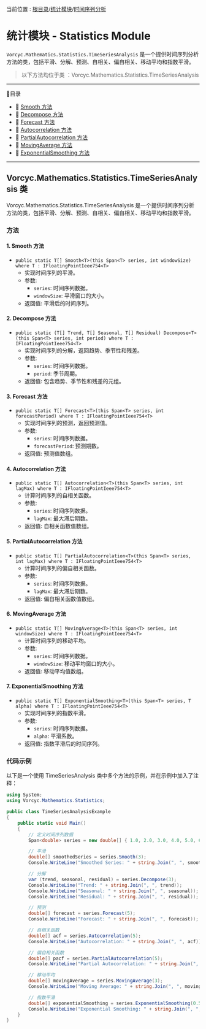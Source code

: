 ﻿当前位置 : [根目录](README.md)/[统计模块](Module_Statistics.md)/[时间序列分析](Module_Statistics_TimeSeriesAnalysis.md)

# 统计模块 - Statistics Module

`Vorcyc.Mathematics.Statistics.TimeSeriesAnalysis` 是一个提供时间序列分析方法的类，包括平滑、分解、预测、自相关、偏自相关、移动平均和指数平滑。

> 以下方法均位于类 ：Vorcyc.Mathematics.Statistics.TimeSeriesAnalysis

---

:ledger:目录  
- :bookmark: [Smooth 方法](#1-smooth-方法)  
- :bookmark: [Decompose 方法](#2-decompose-方法)  
- :bookmark: [Forecast 方法](#3-forecast-方法)  
- :bookmark: [Autocorrelation 方法](#4-autocorrelation-方法)  
- :bookmark: [PartialAutocorrelation 方法](#5-partialautocorrelation-方法)  
- :bookmark: [MovingAverage 方法](#6-movingaverage-方法)  
- :bookmark: [ExponentialSmoothing 方法](#7-exponentialsmoothing-方法)  

---

## Vorcyc.Mathematics.Statistics.TimeSeriesAnalysis 类

Vorcyc.Mathematics.Statistics.TimeSeriesAnalysis 是一个提供时间序列分析方法的类，包括平滑、分解、预测、自相关、偏自相关、移动平均和指数平滑。

### 方法

#### 1. Smooth 方法
- `public static T[] Smooth<T>(this Span<T> series, int windowSize) where T : IFloatingPointIeee754<T>`
  - 实现时间序列的平滑。
  - 参数:
    - `series`: 时间序列数据。
    - `windowSize`: 平滑窗口的大小。
  - 返回值: 平滑后的时间序列。

#### 2. Decompose 方法
- `public static (T[] Trend, T[] Seasonal, T[] Residual) Decompose<T>(this Span<T> series, int period) where T : IFloatingPointIeee754<T>`
  - 实现时间序列的分解，返回趋势、季节性和残差。
  - 参数:
    - `series`: 时间序列数据。
    - `period`: 季节周期。
  - 返回值: 包含趋势、季节性和残差的元组。

#### 3. Forecast 方法
- `public static T[] Forecast<T>(this Span<T> series, int forecastPeriod) where T : IFloatingPointIeee754<T>`
  - 实现时间序列的预测，返回预测值。
  - 参数:
    - `series`: 时间序列数据。
    - `forecastPeriod`: 预测期数。
  - 返回值: 预测值数组。

#### 4. Autocorrelation 方法
- `public static T[] Autocorrelation<T>(this Span<T> series, int lagMax) where T : IFloatingPointIeee754<T>`
  - 计算时间序列的自相关函数。
  - 参数:
    - `series`: 时间序列数据。
    - `lagMax`: 最大滞后期数。
  - 返回值: 自相关函数值数组。

#### 5. PartialAutocorrelation 方法
- `public static T[] PartialAutocorrelation<T>(this Span<T> series, int lagMax) where T : IFloatingPointIeee754<T>`
  - 计算时间序列的偏自相关函数。
  - 参数:
    - `series`: 时间序列数据。
    - `lagMax`: 最大滞后期数。
  - 返回值: 偏自相关函数值数组。

#### 6. MovingAverage 方法
- `public static T[] MovingAverage<T>(this Span<T> series, int windowSize) where T : IFloatingPointIeee754<T>`
  - 计算时间序列的移动平均。
  - 参数:
    - `series`: 时间序列数据。
    - `windowSize`: 移动平均窗口的大小。
  - 返回值: 移动平均值数组。

#### 7. ExponentialSmoothing 方法
- `public static T[] ExponentialSmoothing<T>(this Span<T> series, T alpha) where T : IFloatingPointIeee754<T>`
  - 实现时间序列的指数平滑。
  - 参数:
    - `series`: 时间序列数据。
    - `alpha`: 平滑系数。
  - 返回值: 指数平滑后的时间序列。

### 代码示例
以下是一个使用 TimeSeriesAnalysis 类中多个方法的示例，并在示例中加入了注释：
```csharp
using System;
using Vorcyc.Mathematics.Statistics;

public class TimeSeriesAnalysisExample
{
    public static void Main()
    {
        // 定义时间序列数据
        Span<double> series = new double[] { 1.0, 2.0, 3.0, 4.0, 5.0, 6.0, 7.0, 8.0, 9.0, 10.0 };

        // 平滑
        double[] smoothedSeries = series.Smooth(3);
        Console.WriteLine("Smoothed Series: " + string.Join(", ", smoothedSeries));

        // 分解
        var (trend, seasonal, residual) = series.Decompose(3);
        Console.WriteLine("Trend: " + string.Join(", ", trend));
        Console.WriteLine("Seasonal: " + string.Join(", ", seasonal));
        Console.WriteLine("Residual: " + string.Join(", ", residual));

        // 预测
        double[] forecast = series.Forecast(5);
        Console.WriteLine("Forecast: " + string.Join(", ", forecast));

        // 自相关函数
        double[] acf = series.Autocorrelation(5);
        Console.WriteLine("Autocorrelation: " + string.Join(", ", acf));

        // 偏自相关函数
        double[] pacf = series.PartialAutocorrelation(5);
        Console.WriteLine("Partial Autocorrelation: " + string.Join(", ", pacf));

        // 移动平均
        double[] movingAverage = series.MovingAverage(3);
        Console.WriteLine("Moving Average: " + string.Join(", ", movingAverage));

        // 指数平滑
        double[] exponentialSmoothing = series.ExponentialSmoothing(0.5);
        Console.WriteLine("Exponential Smoothing: " + string.Join(", ", exponentialSmoothing));
    }
}
```



